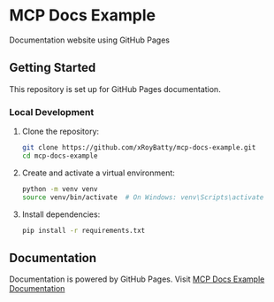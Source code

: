 # MCP Docs Example

Documentation website using GitHub Pages

## Getting Started

This repository is set up for GitHub Pages documentation.

### Local Development

1. Clone the repository:
   ```bash
   git clone https://github.com/xRoyBatty/mcp-docs-example.git
   cd mcp-docs-example
   ```

2. Create and activate a virtual environment:
   ```bash
   python -m venv venv
   source venv/bin/activate  # On Windows: venv\Scripts\activate
   ```

3. Install dependencies:
   ```bash
   pip install -r requirements.txt
   ```

## Documentation

Documentation is powered by GitHub Pages. Visit [MCP Docs Example Documentation](https://xRoyBatty.github.io/mcp-docs-example/)